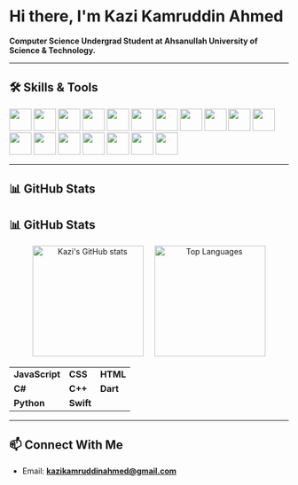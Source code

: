 # Hi there, I'm Kazi Kamruddin Ahmed

**Computer Science Undergrad Student at Ahsanullah University of Science & Technology.**

---

## 🛠️ Skills & Tools
<p>
  <!-- Languages -->
  <img src="https://cdn.jsdelivr.net/gh/devicons/devicon/icons/cplusplus/cplusplus-original.svg" width="40" height="40"/>
  <img src="https://cdn.jsdelivr.net/gh/devicons/devicon/icons/java/java-original.svg" width="40" height="40"/>
  <img src="https://cdn.jsdelivr.net/gh/devicons/devicon/icons/python/python-original.svg" width="40" height="40"/>
  <img src="https://cdn.jsdelivr.net/gh/devicons/devicon/icons/c/c-original.svg" width="40" height="40"/>
  
  <!-- Web & Frameworks -->
  <img src="https://cdn.jsdelivr.net/gh/devicons/devicon/icons/javascript/javascript-original.svg" width="40" height="40"/>
  <img src="https://cdn.jsdelivr.net/gh/devicons/devicon/icons/react/react-original.svg" width="40" height="40"/>
  <img src="https://cdn.jsdelivr.net/gh/devicons/devicon/icons/html5/html5-original.svg" width="40" height="40"/>
  <img src="https://cdn.jsdelivr.net/gh/devicons/devicon/icons/css3/css3-original.svg" width="40" height="40"/>
  <img src="https://cdn.jsdelivr.net/gh/devicons/devicon/icons/bootstrap/bootstrap-original.svg" width="40" height="40"/>
  <img src="https://cdn.jsdelivr.net/gh/devicons/devicon/icons/express/express-original.svg" width="40" height="40"/>
  <img src="https://cdn.jsdelivr.net/gh/devicons/devicon/icons/nodejs/nodejs-original.svg" width="40" height="40"/>
  <img src="https://cdn.jsdelivr.net/gh/devicons/devicon/icons/php/php-original.svg" width="40" height="40"/>
  <img src="https://cdn.jsdelivr.net/gh/devicons/devicon/icons/flutter/flutter-original.svg" width="40" height="40"/>
  <img src="https://cdn.jsdelivr.net/gh/devicons/devicon/icons/dart/dart-original.svg" width="40" height="40"/>

  <!-- Databases -->
  <img src="https://cdn.jsdelivr.net/gh/devicons/devicon/icons/mongodb/mongodb-original.svg" width="40" height="40"/>
  <img src="https://cdn.jsdelivr.net/gh/devicons/devicon/icons/mysql/mysql-original.svg" width="40" height="40"/>
  <img src="https://cdn.jsdelivr.net/gh/devicons/devicon/icons/mariadb/mariadb-original.svg" width="40" height="40"/>

  <!-- Tools -->
  <img src="https://cdn.jsdelivr.net/gh/devicons/devicon/icons/git/git-original.svg" width="40" height="40"/>
</p>

---

## 📊 GitHub Stats  

## 📊 GitHub Stats  

<p align="center">
  <img src="https://github-readme-stats.vercel.app/api?username=kazi-kamruddin&show_icons=true&theme=tokyonight&hide_rank=true&count_private=true&include_all_commits=true&hide=stars" 
       alt="Kazi's GitHub stats" height="200px"/>
  &nbsp;&nbsp;&nbsp;
  <img src="https://github-readme-stats.vercel.app/api/top-langs?username=kazi-kamruddin&show_icons=true&theme=tokyonight&layout=compact&langs_count=8&hide=jupyter%20notebook" 
       alt="Top Languages" height="200px"/>
</p>

<!-- Custom Language Legend -->
<p align="center">
  <table>
    <tr>
      <td><b>JavaScript</b></td>
      <td><b>CSS</b></td>
      <td><b>HTML</b></td>
    </tr>
    <tr>
      <td><b>C#</b></td>
      <td><b>C++</b></td>
      <td><b>Dart</b></td>
    </tr>
    <tr>
      <td><b>Python</b></td>
      <td><b>Swift</b></td>
      <td></td>
    </tr>
  </table>
</p>


---

## 📫 Connect With Me
- Email: **kazikamruddinahmed@gmail.com**
